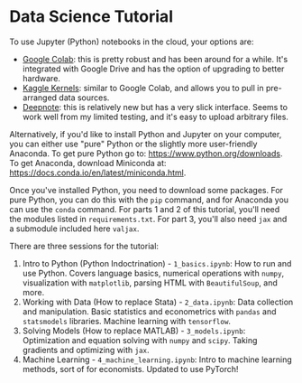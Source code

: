 # Data Science Tutorial

To use Jupyter (Python) notebooks in the cloud, your options are:
- [Google Colab](https://colab.research.google.com/): this is pretty robust and has been around for a while. It's integrated with Google Drive and has the option of upgrading to better hardware.
- [Kaggle Kernels](https://www.kaggle.com/kernels): similar to Google Colab, and allows you to pull in pre-arranged data sources.
- [Deepnote](https://deepnote.com): this is relatively new but has a very slick interface. Seems to work well from my limited testing, and it's easy to upload arbitrary files.

Alternatively, if you'd like to install Python and Jupyter on your computer, you can either use "pure" Python or the slightly more user-friendly Anaconda. To get pure Python go to: https://www.python.org/downloads. To get Anaconda, download Miniconda at: https://docs.conda.io/en/latest/miniconda.html.

Once you've installed Python, you need to download some packages. For pure Python, you can do this with the `pip` command, and for Anaconda you can use the `conda` command. For parts 1 and 2 of this tutorial, you'll need the modules listed in `requirements.txt`. For part 3, you'll also need `jax` and a submodule included here `valjax`.

There are three sessions for the tutorial:

1. Intro to Python (Python Indoctrination) - `1_basics.ipynb`: How to run and use Python. Covers language basics, numerical operations with `numpy`, visualization with `matplotlib`, parsing HTML with `BeautifulSoup`, and more.
2. Working with Data (How to replace Stata) - `2_data.ipynb`: Data collection and manipulation. Basic statistics and econometrics with `pandas` and `statsmodels` libraries. Machine learning with `tensorflow`.
3. Solving Models (How to replace MATLAB) - `3_models.ipynb`: Optimization and equation solving with `numpy` and `scipy`. Taking gradients and optimizing with `jax`.
4. Machine Learning - `4_machine_learning.ipynb`: Intro to machine learning methods, sort of for economists. Updated to use PyTorch!
